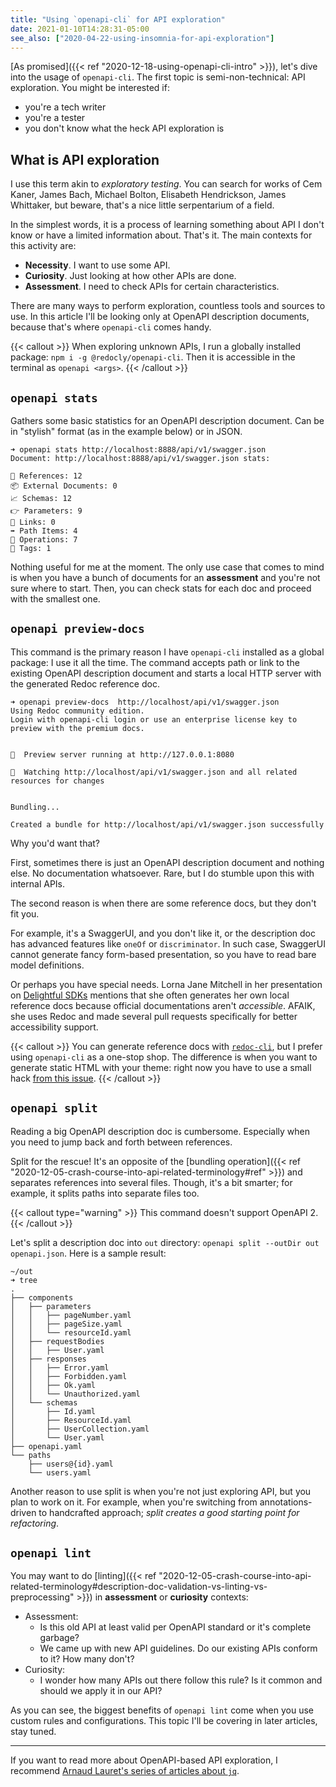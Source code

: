```yaml
---
title: "Using `openapi-cli` for API exploration"
date: 2021-01-10T14:28:31-05:00
see_also: ["2020-04-22-using-insomnia-for-api-exploration"]
---
```


[As promised]({{< ref "2020-12-18-using-openapi-cli-intro" >}}), let's dive into the usage of `openapi-cli`. The first topic is semi-non-technical: API exploration. You might be interested if:

- you're a tech writer
- you're a tester
- you don't know what the heck API exploration is


## What is API exploration
I use this term akin to *exploratory testing*. You can search for works of Cem Kaner, James Bach, Michael Bolton, Elisabeth Hendrickson, James Whittaker, but beware, that's a nice little serpentarium of a field.

In the simplest words, it is a process of learning something about API I don't know or have a limited information about. That's it. The main contexts for this activity are:

- **Necessity**. I want to use some API.
- **Curiosity**. Just looking at how other APIs are done.
- **Assessment**. I need to check APIs for certain characteristics.

There are many ways to perform exploration, countless tools and sources to use. In this article I'll be looking only at OpenAPI description documents, because that's where `openapi-cli` comes handy.

{{< callout >}}
When exploring unknown APIs, I run a globally installed package: `npm i -g @redocly/openapi-cli`. Then it is accessible in the terminal as `openapi <args>`. 
{{< /callout >}}

## `openapi stats`
Gathers some basic statistics for an OpenAPI description document. Can be in "stylish" format (as in the example below) or in JSON.

```
➜ openapi stats http://localhost:8888/api/v1/swagger.json
Document: http://localhost:8888/api/v1/swagger.json stats:

🚗 References: 12 
📦 External Documents: 0 
📈 Schemas: 12 
👉 Parameters: 9 
🔗 Links: 0 
➡️ Path Items: 4 
👷 Operations: 7 
🔖 Tags: 1 
```

Nothing useful for me at the moment. The only use case that comes to mind is when you have a bunch of documents for an **assessment** and you're not sure where to start. Then, you can check stats for each doc and proceed with the smallest one. 

## `openapi preview-docs`
This command is the primary reason I have `openapi-cli` installed as a global package: I use it all the time. The command accepts path or link to the existing OpenAPI description document and starts a local HTTP server with the generated Redoc reference doc.

```
➜ openapi preview-docs  http://localhost/api/v1/swagger.json
Using Redoc community edition.
Login with openapi-cli login or use an enterprise license key to preview with the premium docs.


🔎  Preview server running at http://127.0.0.1:8080

👀  Watching http://localhost/api/v1/swagger.json and all related resources for changes


Bundling...

Created a bundle for http://localhost/api/v1/swagger.json successfully
```

Why you'd want that?

First, sometimes there is just an OpenAPI description document and nothing else. No documentation whatsoever. Rare, but I do stumble upon this with internal APIs.

The second reason is when there are some reference docs, but they don't fit you. 

For example, it's a SwaggerUI, and you don't like it, or the description doc has advanced features like `oneOf` or `discriminator`. In such case, SwaggerUI cannot generate fancy form-based presentation, so you have to read bare model definitions.

Or perhaps you have special needs. Lorna Jane Mitchell in her presentation on [Delightful SDKs](https://lornajane.net/resource/delightful-sdks-with-openapi) mentions that she often generates her own local reference docs because official documentations aren't *accessible*. AFAIK, she uses Redoc and made several pull requests specifically for better accessibility support.


{{< callout >}}
You can generate reference docs with [`redoc-cli`](https://www.npmjs.com/package/redoc-cli), but I prefer using `openapi-cli` as a one-stop shop. The difference is when you want to generate static HTML with your theme: right now you have to use a small hack [from this issue](https://github.com/Redocly/openapi-cli/issues/133).
{{< /callout >}}

## `openapi split`
Reading a big OpenAPI description doc is cumbersome. Especially when you need to jump back and forth between references.

Split for the rescue! It's an opposite of the [bundling operation]({{< ref "2020-12-05-crash-course-into-api-related-terminology#ref" >}}) and separates references into several files. Though, it's a bit smarter; for example, it splits paths into separate files too. 


{{< callout type="warning" >}}
This command doesn't support OpenAPI 2.
{{< /callout >}}

Let's split a description doc into `out` directory: `openapi split --outDir out openapi.json`. Here is a sample result:

```
~/out 
➜ tree
.
├── components
│   ├── parameters
│   │   ├── pageNumber.yaml
│   │   ├── pageSize.yaml
│   │   └── resourceId.yaml
│   ├── requestBodies
│   │   ├── User.yaml
│   ├── responses
│   │   ├── Error.yaml
│   │   ├── Forbidden.yaml
│   │   ├── Ok.yaml
│   │   └── Unauthorized.yaml
│   └── schemas
│       ├── Id.yaml
│       ├── ResourceId.yaml
│       ├── UserCollection.yaml
│       └── User.yaml
├── openapi.yaml
└── paths
    ├── users@{id}.yaml
    └── users.yaml
```

Another reason to use split is when you're not just exploring API, but you plan to work on it. For example, when you're switching from annotations-driven to handcrafted approach; *split creates a good starting point for refactoring*.

## `openapi lint`
You may want to do [linting]({{< ref "2020-12-05-crash-course-into-api-related-terminology#description-doc-validation-vs-linting-vs-preprocessing" >}}) in **assessment** or **curiosity** contexts:

- Assessment:
    - Is this old API at least valid per OpenAPI standard or it's complete garbage?
    - We came up with new API guidelines. Do our existing APIs conform to it? How many don't?
- Curiosity:
  - I wonder how many APIs out there follow this rule? Is it common and should we apply it in our API?


As you can see, the biggest benefits of `openapi lint` come when you use custom rules and configurations. This topic I'll be covering in later articles, stay tuned.

---

If you want to read more about OpenAPI-based API exploration, I recommend [Arnaud Lauret's series of articles about `jq`](https://apihandyman.io/api-toolbox-jq-and-openapi-part-1-using-jq-to-extract-data-from-openapi-files/).